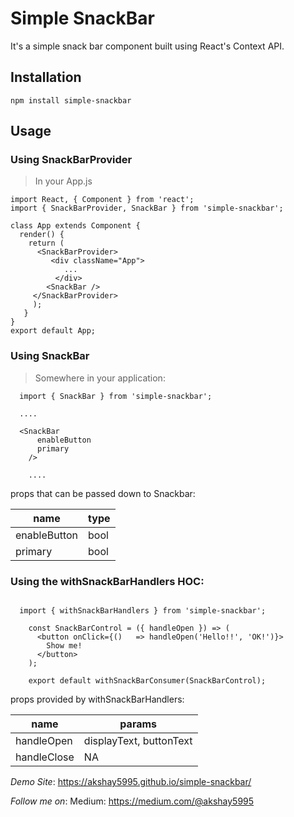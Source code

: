 # Simple SnackBar

It's a simple snack bar component built using React's Context API.

## Installation

```npm install simple-snackbar```

## Usage

### Using SnackBarProvider

> In your App.js

```
import React, { Component } from 'react';
import { SnackBarProvider, SnackBar } from 'simple-snackbar';

class App extends Component {
  render() {
    return (
      <SnackBarProvider>
         <div className="App">
            ...
          </div>
        <SnackBar />
     </SnackBarProvider>
     );
   }
}
export default App;

```


### Using SnackBar

> Somewhere in your application:

```
  import { SnackBar } from 'simple-snackbar';

  ....

  <SnackBar
      enableButton
      primary
    />

    ....

```

props that can be passed down to Snackbar:

| name  | type |
| ------| ----- |
| enableButton  | bool  |
| primary  | bool  |


### Using the withSnackBarHandlers HOC:

```

  import { withSnackBarHandlers } from 'simple-snackbar';
    
    const SnackBarControl = ({ handleOpen }) => (
      <button onClick={()   => handleOpen('Hello!!', 'OK!')}>
        Show me!
      </button>
    );

    export default withSnackBarConsumer(SnackBarControl);

```

props provided by withSnackBarHandlers:

| name  | params |
| ------| ----- |
| handleOpen  | displayText, buttonText  |
| handleClose  | NA  |


*Demo Site*: https://akshay5995.github.io/simple-snackbar/

*Follow me on*:
  Medium: https://medium.com/@akshay5995

